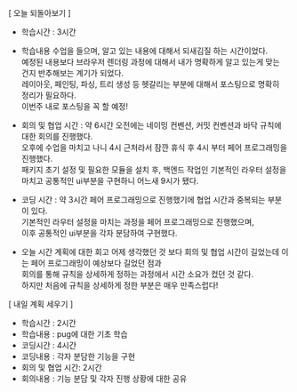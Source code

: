 [ 오늘 되돌아보기 ]

- 학습시간 : 3시간
- 학습내용
  수업을 들으며, 알고 있는 내용에 대해서 되새김질 하는 시간이었다.  
  예정된 내용보다 브라우저 렌더링 과정에 대해서 내가 명확하게 알고 있는게 맞는 건지 반추해보는 계기가 되었다.  
  레이아웃, 페인팅, 파싱, 트리 생성 등 헷갈리는 부분에 대해서 포스팅으로 명확히 정리가 필요하다.  
  이번주 내로 포스팅을 꼭 할 예정!  

- 회의 및 협업 시간 : 약 6시간
  오전에는 네이밍 컨벤션, 커밋 컨벤션과 바닥 규칙에 대한 회의를 진행했다.  
  오후에 수업을 마치고 나니 4시 근처라서 잠깐 휴식 후 4시 부터 페어 프로그래밍을 진행했다.  
  패키지 초기 설정 및 필요한 모듈을 설치 후, 백엔드 작업인 기본적인 라우터 설정을 마치고 공통적인 ui부분을 구현하니 어느새 9시가 됐다.
  
- 코딩 시간 : 약 3시간
  페어 프로그래밍으로 진행했기에 협업 시간과 중복되는 부분이 있다.  
  기본적인 라우터 설정을 마치는 과정을 페어 프로그래밍으로 진행했으며,  
  이후 공통적인 ui부분을 각자 분담하여 구현했다.

- 오늘 시간 계획에 대한 회고
  어제 생각했던 것 보다 회의 및 협업 시간이 길었는데 이는 페어 프로그래밍이 예상보다 길었던 점과  
  회의를 통해 규칙을 상세하게 정하는 과정에서 시간 소요가 컸던 것 같다.  
  하지만 처음에 규칙을 상세하게 정한 부분은 매우 만족스럽다!

[ 내일 계획 세우기 ]

- 학습시간 : 2시간  
- 학습내용 : pug에 대한 기초 학습  
- 코딩시간 : 4시간  
- 코딩내용 : 각자 분담한 기능을 구현  
- 회의 및 협업 시간: 2시간  
- 회의내용 : 기능 분담 및 각자 진행 상황에 대한 공유